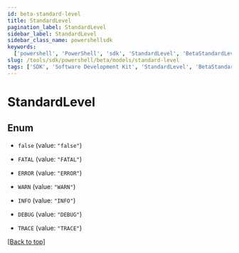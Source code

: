 ```yaml
---
id: beta-standard-level
title: StandardLevel
pagination_label: StandardLevel
sidebar_label: StandardLevel
sidebar_class_name: powershellsdk
keywords:
  ['powershell', 'PowerShell', 'sdk', 'StandardLevel', 'BetaStandardLevel']
slug: /tools/sdk/powershell/beta/models/standard-level
tags: ['SDK', 'Software Development Kit', 'StandardLevel', 'BetaStandardLevel']
---
```


# StandardLevel

## Enum

- `false` (value: `"false"`)

- `FATAL` (value: `"FATAL"`)

- `ERROR` (value: `"ERROR"`)

- `WARN` (value: `"WARN"`)

- `INFO` (value: `"INFO"`)

- `DEBUG` (value: `"DEBUG"`)

- `TRACE` (value: `"TRACE"`)

[[Back to top]](#)
